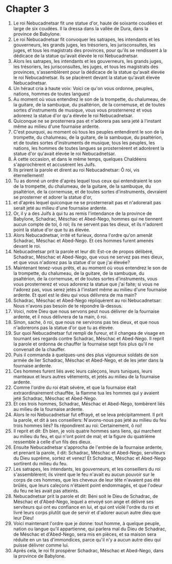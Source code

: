 # Chapter 3

1. Le roi Nebucadnetsar fit une statue d'or, haute de soixante coudées et large de six coudées. Il la dressa dans la vallée de Dura, dans la province de Babylone.
2. Le roi Nebucadnetsar fit convoquer les satrapes, les intendants et les gouverneurs, les grands juges, les trésoriers, les jurisconsultes, les juges, et tous les magistrats des provinces, pour qu'ils se rendissent à la dédicace de la statue qu'avait élevée le roi Nebucadnetsar.
3. Alors les satrapes, les intendants et les gouverneurs, les grands juges, les trésoriers, les jurisconsultes, les juges, et tous les magistrats des provinces, s'assemblèrent pour la dédicace de la statue qu'avait élevée le roi Nebucadnetsar. Ils se placèrent devant la statue qu'avait élevée Nebucadnetsar.
4. Un héraut cria à haute voix: Voici ce qu'on vous ordonne, peuples, nations, hommes de toutes langues!
5. Au moment où vous entendrez le son de la trompette, du chalumeau, de la guitare, de la sambuque, du psaltérion, de la cornemuse, et de toutes sortes d'instruments de musique, vous vous prosternerez et vous adorerez la statue d'or qu'a élevée le roi Nebucadnetsar.
6. Quiconque ne se prosternera pas et n'adorera pas sera jeté à l'instant même au milieu d'une fournaise ardente.
7. C'est pourquoi, au moment où tous les peuples entendirent le son de la trompette, du chalumeau, de la guitare, de la sambuque, du psaltérion, et de toutes sortes d'instruments de musique, tous les peuples, les nations, les hommes de toutes langues se prosternèrent et adorèrent la statue d'or qu'avait élevée le roi Nebucadnetsar.
8. À cette occasion, et dans le même temps, quelques Chaldéens s'approchèrent et accusèrent les Juifs.
9. Ils prirent la parole et dirent au roi Nebucadnetsar: Ô roi, vis éternellement!
10. Tu as donné un ordre d'après lequel tous ceux qui entendraient le son de la trompette, du chalumeau, de la guitare, de la sambuque, du psaltérion, de la cornemuse, et de toutes sortes d'instruments, devraient se prosterner et adorer la statue d'or,
11. et d'après lequel quiconque ne se prosternerait pas et n'adorerait pas serait jeté au milieu d'une fournaise ardente.
12. Or, il y a des Juifs à qui tu as remis l'intendance de la province de Babylone, Schadrac, Méschac et Abed-Nego, hommes qui ne tiennent aucun compte de toi, ô roi; ils ne servent pas tes dieux, et ils n'adorent point la statue d'or que tu as élevée.
13. Alors Nebucadnetsar, irrité et furieux, donna l'ordre qu'on amenât Schadrac, Méschac et Abed-Nego. Et ces hommes furent amenés devant le roi.
14. Nebucadnetsar prit la parole et leur dit: Est-ce de propos délibéré, Schadrac, Méschac et Abed-Nego, que vous ne servez pas mes dieux, et que vous n'adorez pas la statue d'or que j'ai élevée?
15. Maintenant tenez-vous prêts, et au moment où vous entendrez le son de la trompette, du chalumeau, de la guitare, de la sambuque, du psaltérion, de la cornemuse, et de toutes sortes d'instruments, vous vous prosternerez et vous adorerez la statue que j'ai faite; si vous ne l'adorez pas, vous serez jetés à l'instant même au milieu d'une fournaise ardente. Et quel est le dieu qui vous délivrera de ma main?
16. Schadrac, Méschac et Abed-Nego répliquèrent au roi Nebucadnetsar: Nous n'avons pas besoin de te répondre là-dessus.
17. Voici, notre Dieu que nous servons peut nous délivrer de la fournaise ardente, et il nous délivrera de ta main, ô roi.
18. Sinon, sache, ô roi, que nous ne servirons pas tes dieux, et que nous n'adorerons pas la statue d'or que tu as élevée.
19. Sur quoi Nebucadnetsar fut rempli de fureur, et il changea de visage en tournant ses regards contre Schadrac, Méschac et Abed-Nego. Il reprit la parole et ordonna de chauffer la fournaise sept fois plus qu'il ne convenait de la chauffer.
20. Puis il commanda à quelques-uns des plus vigoureux soldats de son armée de lier Schadrac, Méschac et Abed-Nego, et de les jeter dans la fournaise ardente.
21. Ces hommes furent liés avec leurs caleçons, leurs tuniques, leurs manteaux et leurs autres vêtements, et jetés au milieu de la fournaise ardente.
22. Comme l'ordre du roi était sévère, et que la fournaise était extraordinairement chauffée, la flamme tua les hommes qui y avaient jeté Schadrac, Méschac et Abed-Nego.
23. Et ces trois hommes, Schadrac, Méschac et Abed-Nego, tombèrent liés au milieu de la fournaise ardente.
24. Alors le roi Nebucadnetsar fut effrayé, et se leva précipitamment. Il prit la parole, et dit à ses conseillers: N'avons-nous pas jeté au milieu du feu trois hommes liés? Ils répondirent au roi: Certainement, ô roi!
25. Il reprit et dit: Eh bien, je vois quatre hommes sans liens, qui marchent au milieu du feu, et qui n'ont point de mal; et la figure du quatrième ressemble à celle d'un fils des dieux.
26. Ensuite Nebucadnetsar s'approcha de l'entrée de la fournaise ardente, et prenant la parole, il dit: Schadrac, Méschac et Abed-Nego, serviteurs du Dieu suprême, sortez et venez! Et Schadrac, Méschac et Abed-Nego sortirent du milieu du feu.
27. Les satrapes, les intendants, les gouverneurs, et les conseillers du roi s'assemblèrent; ils virent que le feu n'avait eu aucun pouvoir sur le corps de ces hommes, que les cheveux de leur tête n'avaient pas été brûlés, que leurs caleçons n'étaient point endommagés, et que l'odeur du feu ne les avait pas atteints.
28. Nebucadnetsar prit la parole et dit: Béni soit le Dieu de Schadrac, de Méschac et d'Abed-Nego, lequel a envoyé son ange et délivré ses serviteurs qui ont eu confiance en lui, et qui ont violé l'ordre du roi et livré leurs corps plutôt que de servir et d'adorer aucun autre dieu que leur Dieu!
29. Voici maintenant l'ordre que je donne: tout homme, à quelque peuple, nation ou langue qu'il appartienne, qui parlera mal du Dieu de Schadrac, de Méschac et d'Abed-Nego, sera mis en pièces, et sa maison sera réduite en un tas d'immondices, parce qu'il n'y a aucun autre dieu qui puisse délivrer comme lui.
30. Après cela, le roi fit prospérer Schadrac, Méschac et Abed-Nego, dans la province de Babylone.

